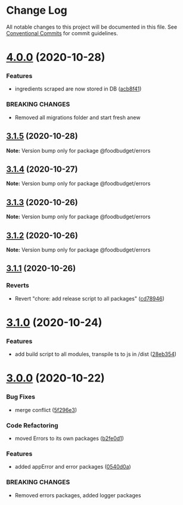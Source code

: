 # Change Log

All notable changes to this project will be documented in this file.
See [Conventional Commits](https://conventionalcommits.org) for commit guidelines.

# [4.0.0](https://github.com/Lilmortal/foodbudget/compare/@foodbudget/errors@3.1.5...@foodbudget/errors@4.0.0) (2020-10-28)


### Features

* ingredients scraped are now stored in DB ([acb8f41](https://github.com/Lilmortal/foodbudget/commit/acb8f4129150d11eb322028cb9a764e5c99bce49))


### BREAKING CHANGES

* Removed all migrations folder and start fresh anew





## [3.1.5](https://github.com/Lilmortal/foodbudget/compare/@foodbudget/errors@3.1.4...@foodbudget/errors@3.1.5) (2020-10-28)

**Note:** Version bump only for package @foodbudget/errors





## [3.1.4](https://github.com/Lilmortal/foodbudget/compare/@foodbudget/errors@3.1.3...@foodbudget/errors@3.1.4) (2020-10-27)

**Note:** Version bump only for package @foodbudget/errors





## [3.1.3](https://github.com/Lilmortal/foodbudget/compare/@foodbudget/errors@3.1.2...@foodbudget/errors@3.1.3) (2020-10-26)

**Note:** Version bump only for package @foodbudget/errors





## [3.1.2](https://github.com/Lilmortal/foodbudget/compare/@foodbudget/errors@3.1.1...@foodbudget/errors@3.1.2) (2020-10-26)

**Note:** Version bump only for package @foodbudget/errors





## [3.1.1](https://github.com/Lilmortal/foodbudget/compare/@foodbudget/errors@3.1.0...@foodbudget/errors@3.1.1) (2020-10-26)


### Reverts

* Revert "chore: add release script to all packages" ([cd78946](https://github.com/Lilmortal/foodbudget/commit/cd789460dfde6ddfc73cddadb90f08ed02e52f72))





# [3.1.0](https://github.com/Lilmortal/foodbudget/compare/@foodbudget/errors@3.0.0...@foodbudget/errors@3.1.0) (2020-10-24)


### Features

* add build script to all modules, transpile ts to js in /dist ([28eb354](https://github.com/Lilmortal/foodbudget/commit/28eb354ce6879195e9479a589ca448e78263d5fb))





# [3.0.0](https://github.com/Lilmortal/foodbudget/compare/@foodbudget/errors@2.0.1...@foodbudget/errors@3.0.0) (2020-10-22)


### Bug Fixes

* merge conflict ([5f296e3](https://github.com/Lilmortal/foodbudget/commit/5f296e3fa85dc30eef07633c5f12f88aecc3635f))


### Code Refactoring

* moved Errors to its own packages ([b2fe0d1](https://github.com/Lilmortal/foodbudget/commit/b2fe0d1228feb2c392144d8dbfe50f56253f993a))


### Features

* added appError and error packages ([0540d0a](https://github.com/Lilmortal/foodbudget/commit/0540d0a7224639d3212ddef5f92804200464d170))


### BREAKING CHANGES

* Removed errors packages, added logger packages
